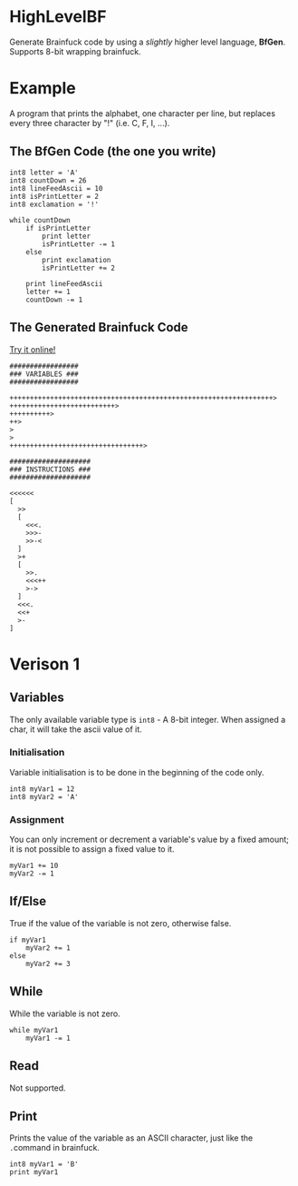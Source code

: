 # HighLevelBF
Generate Brainfuck code by using a _slightly_ higher level language, **BfGen**. Supports 8-bit wrapping brainfuck.

# Example
A program that prints the alphabet, one character per line, but replaces every three character by "!" (i.e. C, F, I, ...).

## The BfGen Code (the one you write)

```
int8 letter = 'A'
int8 countDown = 26
int8 lineFeedAscii = 10
int8 isPrintLetter = 2
int8 exclamation = '!'

while countDown
	if isPrintLetter
		print letter
		isPrintLetter -= 1
	else
		print exclamation
		isPrintLetter += 2

	print lineFeedAscii
	letter += 1
	countDown -= 1
```

## The Generated Brainfuck Code

[Try it online!](https://tio.run/##SypKzMxLK03O/v9fGR1wAbFCmGOQp6OTj2uwAlQETQ2XNqXAjos4ORDbjgsEiTAS06UwD3n6BYcEhTqHePr74fAT2Fs2YMAVzaWgYGcHJEAMBQWgkB6YYWdnpwtl6NoAGbEgddpwdXZ2ejD12toQEV07qDKoGUAZkB5drliu//8B)

```
#################
### VARIABLES ###
#################

+++++++++++++++++++++++++++++++++++++++++++++++++++++++++++++++++>
++++++++++++++++++++++++++>
++++++++++>
++>
>
>
+++++++++++++++++++++++++++++++++>

####################
### INSTRUCTIONS ###
####################

<<<<<<
[
  >>
  [
    <<<.
    >>>-
    >>-<
  ]
  >+
  [
    >>.
    <<<++
    >->
  ]
  <<<.
  <<+
  >-
]
```

# Verison 1

## Variables

The only available variable type is `int8` - A 8-bit integer. When assigned a char, it will take the ascii value of it.

### Initialisation

Variable initialisation is to be done in the beginning of the code only.

```
int8 myVar1 = 12
int8 myVar2 = 'A'
```

### Assignment

You can only increment or decrement a variable's value by a fixed amount; it is not possible to assign a fixed value to it. 

```
myVar1 += 10
myVar2 -= 1
```

## If/Else

True if the value of the variable is not zero, otherwise false.

```
if myVar1
	myVar2 += 1
else
	myVar2 += 3
```

## While

While the variable is not zero.

```
while myVar1
	myVar1 -= 1
```

## Read

Not supported.

## Print

Prints the value of the variable as an ASCII character, just like the `.`command in brainfuck.

```
int8 myVar1 = 'B'
print myVar1
```

